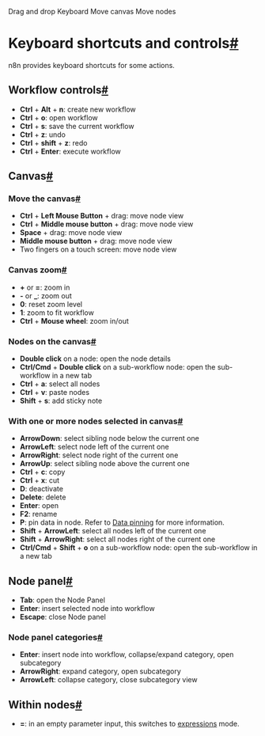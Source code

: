 Drag and drop Keyboard Move canvas Move nodes

[](https://github.com/n8n-io/n8n-docs/edit/main/docs/keyboard-shortcuts.md "Edit this page")

# Keyboard shortcuts and controls[#](#keyboard-shortcuts-and-controls "Permanent link")

n8n provides keyboard shortcuts for some actions.

## Workflow controls[#](#workflow-controls "Permanent link")

*   **Ctrl** + **Alt** + **n**: create new workflow
*   **Ctrl** + **o**: open workflow
*   **Ctrl** + **s**: save the current workflow
*   **Ctrl** + **z**: undo
*   **Ctrl** + **shift** + **z**: redo
*   **Ctrl** + **Enter**: execute workflow

## Canvas[#](#canvas "Permanent link")

### Move the canvas[#](#move-the-canvas "Permanent link")

*   **Ctrl** + **Left Mouse Button** + drag: move node view
*   **Ctrl** + **Middle mouse button** + drag: move node view
*   **Space** + drag: move node view
*   **Middle mouse button** + drag: move node view
*   Two fingers on a touch screen: move node view

### Canvas zoom[#](#canvas-zoom "Permanent link")

*   **+** or **\=**: zoom in
*   **\-** or **\_**: zoom out
*   **0**: reset zoom level
*   **1**: zoom to fit workflow
*   **Ctrl** + **Mouse wheel**: zoom in/out

### Nodes on the canvas[#](#nodes-on-the-canvas "Permanent link")

*   **Double click** on a node: open the node details
*   **Ctrl/Cmd** + **Double click** on a sub-workflow node: open the sub-workflow in a new tab
*   **Ctrl** + **a**: select all nodes
*   **Ctrl** + **v**: paste nodes
*   **Shift** + **s**: add sticky note

### With one or more nodes selected in canvas[#](#with-one-or-more-nodes-selected-in-canvas "Permanent link")

*   **ArrowDown**: select sibling node below the current one
*   **ArrowLeft**: select node left of the current one
*   **ArrowRight**: select node right of the current one
*   **ArrowUp**: select sibling node above the current one
*   **Ctrl** + **c**: copy
*   **Ctrl** + **x**: cut
*   **D**: deactivate
*   **Delete**: delete
*   **Enter**: open
*   **F2**: rename
*   **P**: pin data in node. Refer to [Data pinning](../data/data-pinning/) for more information.
*   **Shift** + **ArrowLeft**: select all nodes left of the current one
*   **Shift** + **ArrowRight**: select all nodes right of the current one
*   **Ctrl/Cmd** + **Shift** + **o** on a sub-workflow node: open the sub-workflow in a new tab

## Node panel[#](#node-panel "Permanent link")

*   **Tab**: open the Node Panel
*   **Enter**: insert selected node into workflow
*   **Escape**: close Node panel

### Node panel categories[#](#node-panel-categories "Permanent link")

*   **Enter**: insert node into workflow, collapse/expand category, open subcategory
*   **ArrowRight**: expand category, open subcategory
*   **ArrowLeft**: collapse category, close subcategory view

## Within nodes[#](#within-nodes "Permanent link")

*   **\=**: in an empty parameter input, this switches to [expressions](../glossary/#expression-n8n) mode.